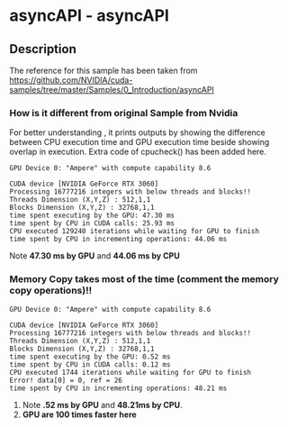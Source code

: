 # asyncAPI - asyncAPI

## Description

The reference for this sample has been taken from https://github.com/NVIDIA/cuda-samples/tree/master/Samples/0_Introduction/asyncAPI

### How is it different from original Sample from Nvidia

For better understanding , it prints outputs by showing the difference between CPU execution time and GPU execution time beside showing overlap in execution. 
Extra code of cpucheck() has been added here.

```
GPU Device 0: "Ampere" with compute capability 8.6

CUDA device [NVIDIA GeForce RTX 3060]
Processing 16777216 integers with below threads and blocks!!
Threads Dimension (X,Y,Z) : 512,1,1
Blocks Dimension (X,Y,Z) : 32768,1,1
time spent executing by the GPU: 47.30 ms
time spent by CPU in CUDA calls: 25.93 ms
CPU executed 129240 iterations while waiting for GPU to finish
time spent by CPU in incrementing operations: 44.06 ms
```
Note **47.30 ms by GPU** and **44.06 ms by CPU**
### Memory Copy takes most of the time (comment the memory copy operations)!!
``` [./asyncAPI] - Starting...
GPU Device 0: "Ampere" with compute capability 8.6

CUDA device [NVIDIA GeForce RTX 3060]
Processing 16777216 integers with below threads and blocks!!
Threads Dimension (X,Y,Z) : 512,1,1
Blocks Dimension (X,Y,Z) : 32768,1,1
time spent executing by the GPU: 0.52 ms
time spent by CPU in CUDA calls: 0.12 ms
CPU executed 1744 iterations while waiting for GPU to finish
Error! data[0] = 0, ref = 26
time spent by CPU in incrementing operations: 48.21 ms
```
1. Note **.52 ms by GPU** and **48.21ms by CPU**.
2. **GPU are 100 times faster here**
